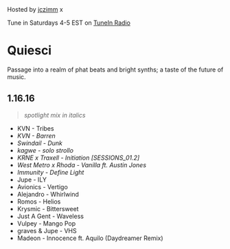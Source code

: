 <head>
	<link href="lib/normalize.css" rel="stylesheet">
	<link href="style.css" rel="stylesheet">
	<meta name="viewport" content="width=device-width, initial-scale=1">
</head>

<aside>
  <div class="pulldown-pointer" onclick="pulldown()"></div>
  <div class="pulldown">
    Hosted by <a href="http://x.jczimm.com/ws2sc">jczimm</a>
    <span onclick="closePulldown()">x</span>
  </div>
  <p>
    Tune in Saturdays 4-5 EST on <a href="http://tunein.com/radio/WPEA-905-s21897/">TuneIn Radio</a>
  </p>
</aside>

# Quiesci

Passage into a realm of phat beats and bright synths; a taste of the future of music.

## 1.16.16

> *spotlight mix in italics*

- KVN - Tribes
- *KVN - Barren*
- *Swindail - Dunk*
- *kagwe - solo strollo*
- *KRNE x Traxell - Initiation [SESSIONS_01.2]*
- *West Metro x Rhoda - Vanilla ft. Austin Jones*
- *Immunity - Define Light*
- Jupe - ILY
- Avionics - Vertigo
- Alejandro - Whirlwind
- Romos - Helios
- Krysmic - Bittersweet
- Just A Gent - Waveless
- Vulpey - Mango Pop
- graves & Jupe - VHS
- Madeon - Innocence ft. Aquilo (Daydreamer Remix)

<script src="script.js"></script>